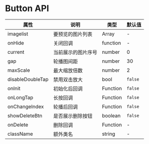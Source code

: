 # Button API

属性 | 说明 | 类型 | 默认值
-----|-----|-----|------
imagelist | 要预览的图片列表 | Array | -
onHide | 关闭回调 | function | -
current | 当前展示的图片序号 | number | 0
gap | 轮播图间距 | number | 30
maxScale | 最大缩放倍数 | number | 2
disableDoubleTap | 禁用双击放大 | bool | `false`
onInit | 初始化后回调 | Function | `false`
onLongTap | 长按回调 | Function | `false`
onChangeIndex | 轮播后回调 | Function | `false`
showDeleteBtn | 是否展示删除按钮 | boolean | `false`
onDelete | 删除回调 | Function | -
className | 额外类名 | string | -